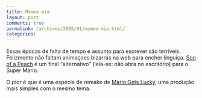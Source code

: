 ```yaml
---
title: Mamma mia
layout: post
comments: true
permalink: /archives/2005/01/mamma-mia.html/
categories:
---
```

Essas épocas de falta de tempo e assunto para escrever são terríveis. Felizmente não faltam animaçoes bizarras na web para encher linguiça. <a href="http://www.newgrounds.com/portal/view/196510" >Son of a Peach</a> é um final &#8220;alternativo&#8221; (leia-se: não abra no escritório) para o Super Mario.

O pior é que é uma espécie de remake de <a href="http://www.videogamedc.com/Pixeled\_Parodies/Mario\_Gets\_Lucky/mario\_gets_lucky.html" >Mario Gets Lucky</a>, uma produção mais simples com o mesmo tema.